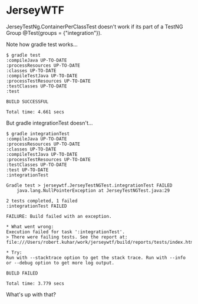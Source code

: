JerseyWTF
=========

JerseyTestNg.ContainerPerClassTest doesn't work if its part of a TestNG Group @Test(groups = {"integration"}).

Note how gradle test works...

    $ gradle test
    :compileJava UP-TO-DATE
    :processResources UP-TO-DATE
    :classes UP-TO-DATE
    :compileTestJava UP-TO-DATE
    :processTestResources UP-TO-DATE
    :testClasses UP-TO-DATE
    :test
    
    BUILD SUCCESSFUL
    
    Total time: 4.661 secs

But gradle integrationTest doesn't...

    $ gradle integrationTest
    :compileJava UP-TO-DATE
    :processResources UP-TO-DATE
    :classes UP-TO-DATE
    :compileTestJava UP-TO-DATE
    :processTestResources UP-TO-DATE
    :testClasses UP-TO-DATE
    :test UP-TO-DATE
    :integrationTest
    
    Gradle test > jerseywtf.JerseyTestNGTest.integrationTest FAILED
        java.lang.NullPointerException at JerseyTestNGTest.java:29
    
    2 tests completed, 1 failed
    :integrationTest FAILED
    
    FAILURE: Build failed with an exception.
    
    * What went wrong:
    Execution failed for task ':integrationTest'.
    > There were failing tests. See the report at: file:///Users/robert.kuhar/work/jerseywtf/build/reports/tests/index.html
    
    * Try:
    Run with --stacktrace option to get the stack trace. Run with --info or --debug option to get more log output.
    
    BUILD FAILED
    
    Total time: 3.779 secs

What's up with that?